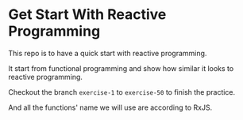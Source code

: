 # Get Start With Reactive Programming

This repo is to have a quick start with reactive programming.

It start from functional programming and show how similar it looks to reactive programming.

Checkout the branch `exercise-1` to `exercise-50` to finish the practice.

And all the functions' name we will use are according to RxJS.
